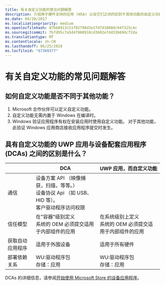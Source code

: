 ```yaml
---
title: 有关自定义功能的常见问题解答
description: 介绍用于硬件支持的应用 (HSA) 以及它们之间的区别于其他功能的自定义功能。
ms.date: 04/20/2017
ms.localizationpriority: medium
ms.openlocfilehash: 87bb8913c51f02798d3e17d7d1080dc94f325c4c
ms.sourcegitcommit: fb7d95c7a5d47860918cd3602efdd33b69dcf2da
ms.translationtype: MT
ms.contentlocale: zh-CN
ms.lasthandoff: 06/25/2019
ms.locfileid: "67369377"
---
```

# <a name="faq-on-custom-capabilities"></a>有关自定义功能的常见问题解答

## <a name="how-are-custom-capabilities-different-from-other-capabilities"></a>如何自定义功能是否不同于其他功能？

1. Microsoft 合作伙伴可以定义自定义功能。
2. 自定义功能无需内置于 Windows 在编译时。
3. Windows 验证应用程序有权在安装应用时使用自定义功能。  对于其他功能，此验证 Windows 应用商店接收应用程序提交时发生。

## <a name="whats-the-difference-between-uwp-apps-with-custom-capabilities-and-device-companion-apps-dcas"></a>具有自定义功能的 UWP 应用与设备配套应用程序 (DCAs) 之间的区别是什么？

|                           | **DCA**                                                  | **UWP 应用，而自定义功能**|
|---------------------------|----------------------------------------------------------|-------------------------------------|
|通信|设备方案 API （映像捕获，扫描，等等。）<br>设备协议 Api （如 USB、 HID 等）。<br>客户驱动程序访问权限|                                                                              
|信任模型|在"容器"级别定义<br>系统的 OEM 必须提交适用于内部组件的应用|在系统级别上定义<br>系统的 OEM 必须提交适用于内部组件的应用|
|获取自动应用程序  |适用于外围设备                                  |适用于所有硬件          |
|部署依赖关系    |WU:驱动程序包<br>存储：应用|WU:驱动程序包<br>存储：应用                  |
                                                                                                                                                                                                    
DCAs 的详细信息，请参阅[开始使用 Microsoft Store 的设备应用程序](https://docs.microsoft.com/windows-hardware/drivers/devapps/getting-started)。

